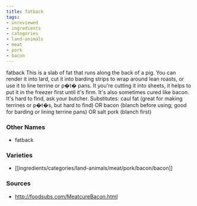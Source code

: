 ```yaml
---
title: fatback
tags:
- unreviewed
- ingredients
- categories
- land-animals
- meat
- pork
- bacon
---
```

fatback This is a slab of fat that runs along the back of a pig. You can render it into lard, cut it into barding strips to wrap around lean roasts, or use it to line terrine or p�t� pans. It you're cutting it into sheets, it helps to put it in the freezer first until it's firm. It's also sometimes cured like bacon. It's hard to find, ask your butcher. Substitutes: caul fat (great for making terrines or p�t�s, but hard to find) OR bacon (blanch before using; good for barding or lining terrine pans) OR salt pork (blanch first)

### Other Names

* fatback

### Varieties

* [[ingredients/categories/land-animals/meat/pork/bacon/bacon]]

### Sources
* http://foodsubs.com/MeatcureBacon.html
